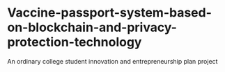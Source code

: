 # Vaccine-passport-system-based-on-blockchain-and-privacy-protection-technology
An ordinary college student innovation and entrepreneurship plan project
